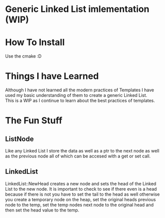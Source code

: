 # Generic Linked List imlementation (WIP)
# How To Install
Use the cmake :D
# Things I have Learned
Although I have not learned all the modern practices of Templates I have used my basic understanding of them to create a generic Linked List. <br>
This is a WIP as I continue to learn about the best practices of templates. <br>
# The Fun Stuff
## ListNode
Like any Linked List I store the data as well as a ptr to the next node as well as the previous node all of which can be accesed with a get or set call.
## LinkedList
LinkedList::NewHead creates a new node and sets the head of the Linked List to the new node. It is important to check to see if there even is a head because if there is not you have to set the tail to the head as well otherwise you create a temporary node on the heap,
set the original heads previous node  to the temp, set the temp nodes next node to the original head and then set the head value to the temp. <br>
